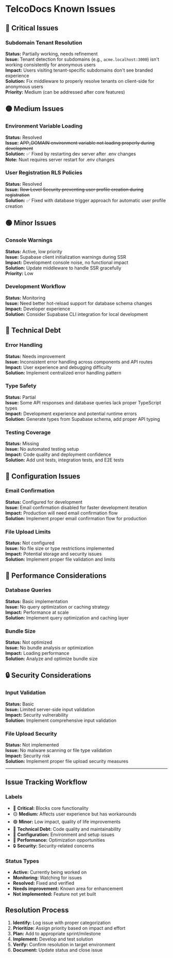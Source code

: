# TelcoDocs Known Issues

## 🔴 Critical Issues

### Subdomain Tenant Resolution
**Status:** Partially working, needs refinement  
**Issue:** Tenant detection for subdomains (e.g., `acme.localhost:3000`) isn't working consistently for anonymous users  
**Impact:** Users visiting tenant-specific subdomains don't see branded experience  
**Solution:** Fix middleware to properly resolve tenants on client-side for anonymous users  
**Priority:** Medium (can be addressed after core features)

## 🟡 Medium Issues

### Environment Variable Loading
**Status:** Resolved  
**Issue:** ~~APP_DOMAIN environment variable not loading properly during development~~  
**Solution:** ✅ Fixed by restarting dev server after .env changes  
**Note:** Nuxt requires server restart for .env changes

### User Registration RLS Policies
**Status:** Resolved  
**Issue:** ~~Row Level Security preventing user profile creation during registration~~  
**Solution:** ✅ Fixed with database trigger approach for automatic user profile creation

## 🟢 Minor Issues

### Console Warnings
**Status:** Active, low priority  
**Issue:** Supabase client initialization warnings during SSR  
**Impact:** Development console noise, no functional impact  
**Solution:** Update middleware to handle SSR gracefully  
**Priority:** Low

### Development Workflow
**Status:** Monitoring  
**Issue:** Need better hot-reload support for database schema changes  
**Impact:** Developer experience  
**Solution:** Consider Supabase CLI integration for local development

## 📝 Technical Debt

### Error Handling
**Status:** Needs improvement  
**Issue:** Inconsistent error handling across components and API routes  
**Impact:** User experience and debugging difficulty  
**Solution:** Implement centralized error handling pattern

### Type Safety
**Status:** Partial  
**Issue:** Some API responses and database queries lack proper TypeScript types  
**Impact:** Development experience and potential runtime errors  
**Solution:** Generate types from Supabase schema, add proper API typing

### Testing Coverage
**Status:** Missing  
**Issue:** No automated testing setup  
**Impact:** Code quality and deployment confidence  
**Solution:** Add unit tests, integration tests, and E2E tests

## 🔧 Configuration Issues

### Email Confirmation
**Status:** Configured for development  
**Issue:** Email confirmation disabled for faster development iteration  
**Impact:** Production will need email confirmation flow  
**Solution:** Implement proper email confirmation flow for production

### File Upload Limits
**Status:** Not configured  
**Issue:** No file size or type restrictions implemented  
**Impact:** Potential storage and security issues  
**Solution:** Implement proper file validation and limits

## 🚀 Performance Considerations

### Database Queries
**Status:** Basic implementation  
**Issue:** No query optimization or caching strategy  
**Impact:** Performance at scale  
**Solution:** Implement query optimization and caching layer

### Bundle Size
**Status:** Not optimized  
**Issue:** No bundle analysis or optimization  
**Impact:** Loading performance  
**Solution:** Analyze and optimize bundle size

## 🔒 Security Considerations

### Input Validation
**Status:** Basic  
**Issue:** Limited server-side input validation  
**Impact:** Security vulnerability  
**Solution:** Implement comprehensive input validation

### File Upload Security
**Status:** Not implemented  
**Issue:** No malware scanning or file type validation  
**Impact:** Security risk  
**Solution:** Implement proper file upload security measures

---

## Issue Tracking Workflow

### Labels
- 🔴 **Critical:** Blocks core functionality
- 🟡 **Medium:** Affects user experience but has workarounds
- 🟢 **Minor:** Low impact, quality of life improvements
- 📝 **Technical Debt:** Code quality and maintainability
- 🔧 **Configuration:** Environment and setup issues
- 🚀 **Performance:** Optimization opportunities
- 🔒 **Security:** Security-related concerns

### Status Types
- **Active:** Currently being worked on
- **Monitoring:** Watching for issues
- **Resolved:** Fixed and verified
- **Needs improvement:** Known area for enhancement
- **Not implemented:** Feature not yet built

## Resolution Process
1. **Identify:** Log issue with proper categorization
2. **Prioritize:** Assign priority based on impact and effort
3. **Plan:** Add to appropriate sprint/milestone
4. **Implement:** Develop and test solution
5. **Verify:** Confirm resolution in target environment
6. **Document:** Update status and close issue